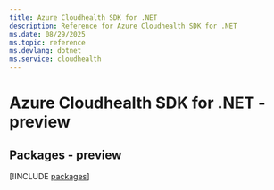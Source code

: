 ```yaml
---
title: Azure Cloudhealth SDK for .NET
description: Reference for Azure Cloudhealth SDK for .NET
ms.date: 08/29/2025
ms.topic: reference
ms.devlang: dotnet
ms.service: cloudhealth
---
```

# Azure Cloudhealth SDK for .NET - preview
## Packages - preview
[!INCLUDE [packages](cloudhealth-index.md)]